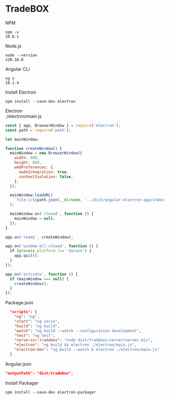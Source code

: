 # TradeBOX  

NPM  
```  
npm -v
10.8.1
```  
  
Node.js  
```
node --version  
v20.16.0  
```  

Angular CLI
```
ng v  
18.1.4
```

Install Electron  
```  
npm install --save-dev electron
```  
  
Electron  
./electron/main.js  
```js  
const { app, BrowserWindow } = require('electron');
const path = require('path');

let mainWindow;

function createWindow() {
  mainWindow = new BrowserWindow({
    width: 800,
    height: 600,
    webPreferences: {
      nodeIntegration: true,
      contextIsolation: false,
    },
  });

  mainWindow.loadURL(
    `file://${path.join(__dirname, '../dist/angular-electron-app/index.html')}`
  );

  mainWindow.on('closed', function () {
    mainWindow = null;
  });
}

app.on('ready', createWindow);

app.on('window-all-closed', function () {
  if (process.platform !== 'darwin') {
    app.quit();
  }
});

app.on('activate', function () {
  if (mainWindow === null) {
    createWindow();
  }
});

```   

Package.json  
```json
  "scripts": {
    "ng": "ng",
    "start": "ng serve",
    "build": "ng build",
    "watch": "ng build --watch --configuration development",
    "test": "ng test",
    "serve:ssr:tradebox": "node dist/tradebox/server/server.mjs",
    "electron": "ng build && electron ./electron/main.js",
    "electron:dev": "ng build --watch & electron ./electron/main.js"
  }
```  

Angular.json  
```json  
"outputPath": "dist/tradebox",
```  

Install Packager  
```
npm install --save-dev electron-packager  
```  
  
